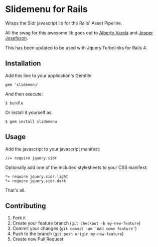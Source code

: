 # Slidemenu for Rails

Wraps the Sidr javascript lib for the Rails' Asset Pipeline.

All the swag for this awesome lib goes out to [Alberto Varela][1] and [Jesper Josefsson][2].

This has been updated to be used with Jquery.Turbolinks for Rails 4.

## Installation

Add this line to your application's Gemfile:

    gem 'slidemenu'

And then execute:

    $ bundle

Or install it yourself as:

    $ gem install slidemenu

## Usage

Add the javascript to your javascript manifest:

    //= require jquery.sidr

Optionally add one of the included stylesheets to your CSS manifest:

    *= require jquery.sidr.light
    *= require jquery.sidr.dark

That's all.

## Contributing

1. Fork it
2. Create your feature branch (`git checkout -b my-new-feature`)
3. Commit your changes (`git commit -am 'Add some feature'`)
4. Push to the branch (`git push origin my-new-feature`)
5. Create new Pull Request


[1]:http://www.berriart.com/sidr/
[2]:https://github.com/jesjos